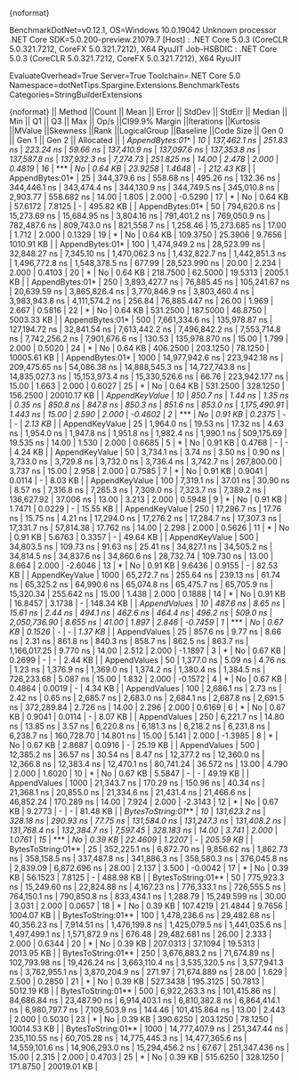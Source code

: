 {noformat}

BenchmarkDotNet=v0.12.1, OS=Windows 10.0.19042
Unknown processor
.NET Core SDK=5.0.200-preview.21079.7
  [Host]     : .NET Core 5.0.3 (CoreCLR 5.0.321.7212, CoreFX 5.0.321.7212), X64 RyuJIT
  Job-HSBDIC : .NET Core 5.0.3 (CoreCLR 5.0.321.7212, CoreFX 5.0.321.7212), X64 RyuJIT

EvaluateOverhead=True  Server=True  Toolchain=.NET Core 5.0  
Namespace=dotNetTips.Spargine.Extensions.BenchmarkTests  Categories=StringBuilderExtensions  

{noformat}
||            Method ||Count ||           Mean ||        Error ||       StdDev ||      StdErr ||         Median ||            Min ||             Q1 ||             Q3 ||            Max ||        Op/s ||CI99.9% Margin ||Iterations ||Kurtosis ||MValue ||Skewness ||Rank ||LogicalGroup ||Baseline ||Code Size ||   Gen 0 ||   Gen 1 ||   Gen 2 ||  Allocated ||
|    *AppendBytes:01** |    *10* |    *137,462.1 ns* |     *251.83 ns* |     *223.24 ns* |     *59.66 ns* |    *137,410.9 ns* |    *137,097.6 ns* |    *137,353.8 ns* |    *137,587.8 ns* |    *137,932.3 ns* |     *7,274.73* |     *251.825 ns* |      *14.00* |    *2.478* |  *2.000* |   *0.4819* |   *16* |            *** |       *No* |   *0.64 KB* |  *23.9258* |   *1.4648* |        *-* |   *212.43 KB* |
|    AppendBytes:01* |    25 |    344,379.6 ns |     558.68 ns |     495.26 ns |    132.36 ns |    344,446.1 ns |    343,474.4 ns |    344,130.9 ns |    344,749.5 ns |    345,010.8 ns |     2,903.77 |     558.682 ns |      14.00 |    1.805 |  2.000 |  -0.5290 |   17 |            * |       No |   0.64 KB |  57.6172 |   7.8125 |        - |   495.82 KB |
|    AppendBytes:01* |    50 |    794,620.6 ns |  15,273.69 ns |  15,684.95 ns |  3,804.16 ns |    791,401.2 ns |    769,050.9 ns |    782,487.6 ns |    809,743.0 ns |    821,558.7 ns |     1,258.46 |  15,273.685 ns |      17.00 |    1.712 |  2.000 |   0.1329 |   19 |            * |       No |   0.64 KB | 109.3750 |  25.3906 |   9.7656 |  1010.91 KB |
|    AppendBytes:01* |   100 |  1,474,949.2 ns |  28,523.99 ns |  32,848.27 ns |  7,345.10 ns |  1,470,062.3 ns |  1,432,822.7 ns |  1,442,851.3 ns |  1,496,772.8 ns |  1,548,378.5 ns |       677.99 |  28,523.990 ns |      20.00 |    2.234 |  2.000 |   0.4103 |   20 |            * |       No |   0.64 KB | 218.7500 |  62.5000 |  19.5313 |   2005.1 KB |
|    AppendBytes:01* |   250 |  3,893,427.7 ns |  76,885.45 ns | 105,241.67 ns | 20,639.59 ns |  3,865,826.4 ns |  3,770,846.9 ns |  3,803,460.4 ns |  3,983,943.8 ns |  4,111,574.2 ns |       256.84 |  76,885.447 ns |      26.00 |    1.969 |  2.667 |   0.5816 |   22 |            * |       No |   0.64 KB | 531.2500 | 187.5000 |  46.8750 |  5003.33 KB |
|    AppendBytes:01* |   500 |  7,661,334.6 ns | 135,978.87 ns | 127,194.72 ns | 32,841.54 ns |  7,613,442.2 ns |  7,496,842.2 ns |  7,553,714.8 ns |  7,742,256.2 ns |  7,901,676.6 ns |       130.53 | 135,978.870 ns |      15.00 |    1.799 |  2.000 |   0.5020 |   24 |            * |       No |   0.64 KB | 406.2500 | 203.1250 |  78.1250 | 10005.61 KB |
|    AppendBytes:01* |  1000 | 14,977,942.6 ns | 223,942.18 ns | 209,475.65 ns | 54,086.38 ns | 14,888,545.3 ns | 14,727,743.8 ns | 14,835,027.3 ns | 15,153,973.4 ns | 15,330,526.6 ns |        66.76 | 223,942.177 ns |      15.00 |    1.663 |  2.000 |   0.6027 |   25 |            * |       No |   0.64 KB | 531.2500 | 328.1250 | 156.2500 | 20010.17 KB |
|     *AppendKeyValue* |    *10* |        *850.7 ns* |       *1.44 ns* |       *1.35 ns* |      *0.35 ns* |        *850.8 ns* |        *847.8 ns* |        *850.3 ns* |        *851.6 ns* |        *853.0 ns* | *1,175,490.91* |       *1.443 ns* |      *15.00* |    *2.590* |  *2.000* |  *-0.4602* |    *2* |            *** |       *No* |   *0.91 KB* |   *0.2375* |        *-* |        *-* |     *2.13 KB* |
|     AppendKeyValue |    25 |      1,964.0 ns |      19.53 ns |      17.32 ns |      4.63 ns |      1,954.0 ns |      1,947.8 ns |      1,951.8 ns |      1,982.4 ns |      1,990.1 ns |   509,175.69 |      19.535 ns |      14.00 |    1.530 |  2.000 |   0.6685 |    5 |            * |       No |   0.91 KB |   0.4768 |        - |        - |     4.24 KB |
|     AppendKeyValue |    50 |      3,734.1 ns |       3.74 ns |       3.50 ns |      0.90 ns |      3,733.0 ns |      3,729.8 ns |      3,732.0 ns |      3,736.4 ns |      3,742.7 ns |   267,800.00 |       3.737 ns |      15.00 |    2.958 |  2.000 |   0.7585 |    7 |            * |       No |   0.91 KB |   0.9041 |   0.0114 |        - |     8.03 KB |
|     AppendKeyValue |   100 |      7,319.1 ns |      37.01 ns |      30.90 ns |      8.57 ns |      7,316.8 ns |      7,265.3 ns |      7,309.0 ns |      7,323.7 ns |      7,389.2 ns |   136,627.92 |      37.006 ns |      13.00 |    3.213 |  2.000 |   0.5948 |    9 |            * |       No |   0.91 KB |   1.7471 |   0.0229 |        - |    15.55 KB |
|     AppendKeyValue |   250 |     17,296.7 ns |      17.76 ns |      15.75 ns |      4.21 ns |     17,294.0 ns |     17,276.2 ns |     17,284.7 ns |     17,307.3 ns |     17,331.7 ns |    57,814.38 |      17.762 ns |      14.00 |    2.298 |  2.000 |   0.5626 |   11 |            * |       No |   0.91 KB |   5.6763 |   0.3357 |        - |    49.64 KB |
|     AppendKeyValue |   500 |     34,803.5 ns |     109.73 ns |      91.63 ns |     25.41 ns |     34,827.1 ns |     34,505.2 ns |     34,814.5 ns |     34,837.6 ns |     34,860.6 ns |    28,732.74 |     109.730 ns |      13.00 |    8.664 |  2.000 |  -2.6046 |   13 |            * |       No |   0.91 KB |   9.6436 |   0.9155 |        - |    82.53 KB |
|     AppendKeyValue |  1000 |     65,272.7 ns |     255.64 ns |     239.13 ns |     61.74 ns |     65,325.2 ns |     64,990.6 ns |     65,074.8 ns |     65,475.7 ns |     65,705.9 ns |    15,320.34 |     255.642 ns |      15.00 |    1.438 |  2.000 |   0.1888 |   14 |            * |       No |   0.91 KB |  16.8457 |   3.1738 |        - |   148.34 KB |
|       *AppendValues* |    *10* |        *487.6 ns* |       *8.65 ns* |      *15.61 ns* |      *2.44 ns* |        *494.1 ns* |        *462.6 ns* |        *464.4 ns* |        *496.2 ns* |        *509.0 ns* | *2,050,736.90* |       *8.655 ns* |      *41.00* |    *1.897* |  *2.846* |  *-0.7459* |    *1* |            *** |       *No* |   *0.67 KB* |   *0.1526* |        *-* |        *-* |     *1.37 KB* |
|       AppendValues |    25 |        857.6 ns |       9.77 ns |       8.66 ns |      2.31 ns |        861.8 ns |        840.3 ns |        858.7 ns |        862.5 ns |        863.7 ns | 1,166,017.25 |       9.770 ns |      14.00 |    2.512 |  2.000 |  -1.1897 |    3 |            * |       No |   0.67 KB |   0.2699 |        - |        - |     2.44 KB |
|       AppendValues |    50 |      1,377.0 ns |       5.09 ns |       4.76 ns |      1.23 ns |      1,376.9 ns |      1,369.0 ns |      1,374.2 ns |      1,380.4 ns |      1,384.5 ns |   726,233.68 |       5.087 ns |      15.00 |    1.832 |  2.000 |  -0.1572 |    4 |            * |       No |   0.67 KB |   0.4864 |   0.0019 |        - |     4.34 KB |
|       AppendValues |   100 |      2,686.1 ns |       2.73 ns |       2.42 ns |      0.65 ns |      2,685.7 ns |      2,683.0 ns |      2,684.1 ns |      2,687.8 ns |      2,691.5 ns |   372,289.84 |       2.726 ns |      14.00 |    2.296 |  2.000 |   0.6169 |    6 |            * |       No |   0.67 KB |   0.9041 |   0.0114 |        - |     8.07 KB |
|       AppendValues |   250 |      6,221.7 ns |      14.80 ns |      13.85 ns |      3.57 ns |      6,220.8 ns |      6,181.3 ns |      6,218.2 ns |      6,231.8 ns |      6,238.7 ns |   160,728.70 |      14.801 ns |      15.00 |    5.141 |  2.000 |  -1.3985 |    8 |            * |       No |   0.67 KB |   2.8687 |   0.0916 |        - |    25.19 KB |
|       AppendValues |   500 |     12,385.2 ns |      36.57 ns |      30.54 ns |      8.47 ns |     12,377.2 ns |     12,360.0 ns |     12,366.8 ns |     12,383.4 ns |     12,470.1 ns |    80,741.24 |      36.572 ns |      13.00 |    4.790 |  2.000 |   1.6020 |   10 |            * |       No |   0.67 KB |   5.5847 |        - |        - |    49.19 KB |
|       AppendValues |  1000 |     21,343.7 ns |     170.29 ns |     150.96 ns |     40.34 ns |     21,368.1 ns |     20,855.0 ns |     21,334.6 ns |     21,431.4 ns |     21,466.6 ns |    46,852.24 |     170.289 ns |      14.00 |    7.924 |  2.000 |  -2.3143 |   12 |            * |       No |   0.67 KB |   9.2773 |        - |        - |    81.48 KB |
| *BytesToString:01*** |    *10* |    *131,623.2 ns* |     *328.18 ns* |     *290.93 ns* |     *77.75 ns* |    *131,584.0 ns* |    *131,247.3 ns* |    *131,408.2 ns* |    *131,768.4 ns* |    *132,384.7 ns* |     *7,597.45* |     *328.183 ns* |      *14.00* |    *3.741* |  *2.000* |   *1.0761* |   *15* |            *** |       *No* |   *0.39 KB* |  *22.4609* |   *1.2207* |        *-* |   *205.59 KB* |
| BytesToString:01** |    25 |    352,225.1 ns |   6,872.70 ns |   9,856.62 ns |  1,862.73 ns |    358,158.5 ns |    337,487.8 ns |    341,886.3 ns |    358,580.3 ns |    376,045.8 ns |     2,839.09 |   6,872.696 ns |      28.00 |    2.137 |  3.500 |  -0.0042 |   17 |            * |       No |   0.39 KB |  56.1523 |   7.8125 |        - |   488.98 KB |
| BytesToString:01** |    50 |    775,923.3 ns |  15,249.60 ns |  22,824.88 ns |  4,167.23 ns |    776,333.1 ns |    726,555.5 ns |    764,150.1 ns |    790,850.8 ns |    833,434.1 ns |     1,288.79 |  15,249.599 ns |      30.00 |    3.031 |  2.000 |   0.0657 |   18 |            * |       No |   0.39 KB | 107.4219 |  21.4844 |   9.7656 |  1004.07 KB |
| BytesToString:01** |   100 |  1,478,236.6 ns |  29,482.68 ns |  40,356.23 ns |  7,914.51 ns |  1,476,199.8 ns |  1,425,079.5 ns |  1,441,035.6 ns |  1,497,499.1 ns |  1,571,872.9 ns |       676.48 |  29,482.681 ns |      26.00 |    2.333 |  2.000 |   0.6344 |   20 |            * |       No |   0.39 KB | 207.0313 |  37.1094 |  19.5313 |  2013.95 KB |
| BytesToString:01** |   250 |  3,676,883.2 ns |  71,674.89 ns | 102,793.98 ns | 19,426.24 ns |  3,663,110.4 ns |  3,535,320.5 ns |  3,577,941.3 ns |  3,762,955.1 ns |  3,870,204.9 ns |       271.97 |  71,674.889 ns |      28.00 |    1.629 |  2.500 |   0.2850 |   21 |            * |       No |   0.39 KB | 527.3438 | 195.3125 |  50.7813 |  5012.19 KB |
| BytesToString:01** |   500 |  6,922,263.3 ns | 101,415.86 ns |  84,686.84 ns | 23,487.90 ns |  6,914,403.1 ns |  6,810,382.8 ns |  6,864,414.1 ns |  6,980,797.7 ns |  7,109,503.9 ns |       144.46 | 101,415.864 ns |      13.00 |    2.443 |  2.000 |   0.5030 |   23 |            * |       No |   0.39 KB | 390.6250 | 203.1250 |  78.1250 | 10014.53 KB |
| BytesToString:01** |  1000 | 14,777,407.9 ns | 251,347.44 ns | 235,110.55 ns | 60,705.28 ns | 14,775,445.3 ns | 14,477,365.6 ns | 14,559,101.6 ns | 14,906,293.0 ns | 15,294,456.2 ns |        67.67 | 251,347.436 ns |      15.00 |    2.315 |  2.000 |   0.4703 |   25 |            * |       No |   0.39 KB | 515.6250 | 328.1250 | 171.8750 | 20019.01 KB |
